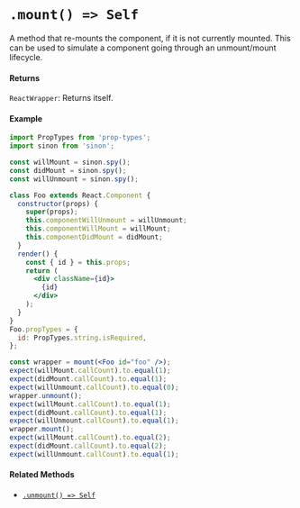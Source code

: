 # `.mount() => Self`

A method that re-mounts the component, if it is not currently mounted. This can be used to simulate a component going through
an unmount/mount lifecycle.

#### Returns

`ReactWrapper`: Returns itself.



#### Example

```jsx
import PropTypes from 'prop-types';
import sinon from 'sinon';

const willMount = sinon.spy();
const didMount = sinon.spy();
const willUnmount = sinon.spy();

class Foo extends React.Component {
  constructor(props) {
    super(props);
    this.componentWillUnmount = willUnmount;
    this.componentWillMount = willMount;
    this.componentDidMount = didMount;
  }
  render() {
    const { id } = this.props;
    return (
      <div className={id}>
        {id}
      </div>
    );
  }
}
Foo.propTypes = {
  id: PropTypes.string.isRequired,
};

const wrapper = mount(<Foo id="foo" />);
expect(willMount.callCount).to.equal(1);
expect(didMount.callCount).to.equal(1);
expect(willUnmount.callCount).to.equal(0);
wrapper.unmount();
expect(willMount.callCount).to.equal(1);
expect(didMount.callCount).to.equal(1);
expect(willUnmount.callCount).to.equal(1);
wrapper.mount();
expect(willMount.callCount).to.equal(2);
expect(didMount.callCount).to.equal(2);
expect(willUnmount.callCount).to.equal(1);
```


#### Related Methods

- [`.unmount() => Self`](unmount.md)
